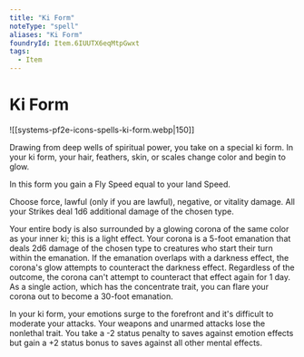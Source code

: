 ```yaml
---
title: "Ki Form"
noteType: "spell"
aliases: "Ki Form"
foundryId: Item.6IUUTX6eqMtpGwxt
tags:
  - Item
---
```


# Ki Form
![[systems-pf2e-icons-spells-ki-form.webp|150]]

Drawing from deep wells of spiritual power, you take on a special ki form. In your ki form, your hair, feathers, skin, or scales change color and begin to glow.

In this form you gain a Fly Speed equal to your land Speed.

Choose force, lawful (only if you are lawful), negative, or vitality damage. All your Strikes deal 1d6 additional damage of the chosen type.

Your entire body is also surrounded by a glowing corona of the same color as your inner ki; this is a light effect. Your corona is a 5-foot emanation that deals 2d6 damage of the chosen type to creatures who start their turn within the emanation. If the emanation overlaps with a darkness effect, the corona's glow attempts to counteract the darkness effect. Regardless of the outcome, the corona can't attempt to counteract that effect again for 1 day. As a single action, which has the concentrate trait, you can flare your corona out to become a 30-foot emanation.

In your ki form, your emotions surge to the forefront and it's difficult to moderate your attacks. Your weapons and unarmed attacks lose the nonlethal trait. You take a -2 status penalty to saves against emotion effects but gain a +2 status bonus to saves against all other mental effects.
